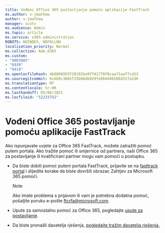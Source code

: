 ```yaml
---
title: Vođeni Office 365 postavljanje pomoću aplikacije FastTrack
ms.author: v-jmathew
author: v-jmathew
manager: scotv
ms.audience: Admin
ms.topic: article
ms.service: o365-administration
ROBOTS: NOINDEX, NOFOLLOW
localization_priority: Normal
ms.collection: Adm_O365
ms.custom:
- "9003885"
- "6939"
- "9419"
ms.openlocfilehash: 4b8006959728192ba97fd1770f0caa71aaf7ca53
ms.sourcegitcommit: 6c6b0c3885f33b08db929fe0b6496508d31fa2d6
ms.translationtype: MT
ms.contentlocale: hr-HR
ms.lasthandoff: 05/06/2021
ms.locfileid: "52233742"
---
```

# <a name="guided-office-365-setup-process-with-fasttrack"></a>Vođeni Office 365 postavljanje pomoću aplikacije FastTrack

Ako ispunjavate uvjete za Office 365 FastTrack, možete zatražiti pomoć putem portala. Ako tražite pomoć ili smjernice od partnera, naši Office 365 za postavljanje ili kvalificirani partner mogu vam pomoći u postupku.

- Da biste dobili pomoć putem portala FastTrack, prijavite se na [fasttrack portal](https://go.microsoft.com/fwlink/?linkid=2125443) i slijedite korake da biste dovršili obrazac Zahtjev za Microsoft 365 pomoći.

    > [!NOTE]
    > Ako imate problema s prijavom ili vam je potrebna dodatna pomoć, pošaljite poruku e-pošte [ftcrfa@microsoft.com](mailto:ftcrfa@microsoft.com).

- Upute za samostalnu pomoć za Office 365, pogledajte [upute za postavljanje](https://go.microsoft.com/fwlink/?linkid=2125827).
- Da biste pronašli davatelja rješenja, [pogledajte tražim davatelja rješenja.](https://go.microsoft.com/fwlink/?linkid=2125918)
